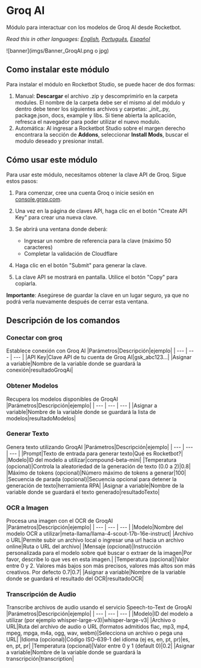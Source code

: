 



# Groq AI
  
Módulo para interactuar con los modelos de Groq AI desde Rocketbot.  

*Read this in other languages: [English](Manual_GroqAI.md), [Português](Manual_GroqAI.pr.md), [Español](Manual_GroqAI.es.md)*
  
![banner](imgs/Banner_GroqAI.png o jpg)
## Como instalar este módulo
  
Para instalar el módulo en Rocketbot Studio, se puede hacer de dos formas:
1. Manual: __Descargar__ el archivo .zip y descomprimirlo en la carpeta modules. El nombre de la carpeta debe ser el mismo al del módulo y dentro debe tener los siguientes archivos y carpetas: \__init__.py, package.json, docs, example y libs. Si tiene abierta la aplicación, refresca el navegador para poder utilizar el nuevo modulo.
2. Automática: Al ingresar a Rocketbot Studio sobre el margen derecho encontrara la sección de **Addons**, seleccionar **Install Mods**, buscar el modulo deseado y presionar install.  

## Cómo usar este módulo

Para usar este módulo, necesitamos obtener la clave API de Groq. Sigue estos pasos:

1. Para comenzar, cree una cuenta Groq o inicie sesión en [console.groq.com](https://console.groq.com/keys).

2. Una vez en la página de claves API, haga clic en el botón "Create API Key" para crear una nueva clave.

3. Se abrirá una ventana donde deberá:
   - Ingresar un nombre de referencia para la clave (máximo 50 caracteres)
   - Completar la validación de Cloudflare

4. Haga clic en el botón "Submit" para generar la clave.

5. La clave API se mostrará en pantalla. Utilice el botón "Copy" para copiarla.

**Importante**: Asegúrese de guardar la clave en un lugar seguro, ya que no podrá verla nuevamente después de cerrar esta ventana.
## Descripción de los comandos

### Conectar con groq
  
Establece conexión con Groq AI
|Parámetros|Descripción|ejemplo|
| --- | --- | --- |
|API Key|Clave API de tu cuenta de Groq AI|gsk_abc123...|
|Asignar a variable|Nombre de la variable donde se guardará la conexión|resultadoGroqAi|

### Obtener Modelos
  
Recupera los modelos disponibles de GroqAI
|Parámetros|Descripción|ejemplo|
| --- | --- | --- |
|Asignar a variable|Nombre de la variable donde se guardará la lista de modelos|resultadoModelos|

### Generar Texto
  
Genera texto utilizando GroqAI
|Parámetros|Descripción|ejemplo|
| --- | --- | --- |
|Prompt|Texto de entrada para generar texto|Qué es Rocketbot?|
|Modelo|ID del modelo a utilizar|compound-beta-mini|
|Temperatura (opcional)|Controla la aleatoriedad de la generación de texto (0.0 a 2)|0.8|
|Máximo de tokens (opcional)|Número máximo de tokens a generar|100|
|Secuencia de parada (opcional)|Secuencia opcional para detener la generación de texto|herramienta RPA|
|Asignar a variable|Nombre de la variable donde se guardará el texto generado|resultadoTexto|

### OCR a Imagen
  
Procesa una imagen con el OCR de GroqAI
|Parámetros|Descripción|ejemplo|
| --- | --- | --- |
|Modelo|Nombre del modelo OCR a utilizar|meta-llama/llama-4-scout-17b-16e-instruct|
|Archivo o URL|Permite subir un archivo local o ingresar una url hacia un archivo online|Ruta o URL del archivo|
|Mensaje (opcional)|Instrucción personalizada para el modelo sobre qué buscar o extraer de la imagen|Por favor, describe lo que ves en esta imagen.|
|Temperatura (opcional)|Valor entre 0 y 2. Valores más bajos son más precisos, valores más altos son más creativos. Por defecto 0.7|0.7|
|Asignar a variable|Nombre de la variable donde se guardará el resultado del OCR|resultadoOCR|

### Transcripción de Audio
  
Transcribe archivos de audio usando el servicio Speech-to-Text de GroqAI
|Parámetros|Descripción|ejemplo|
| --- | --- | --- |
|Modelo|ID del modelo a utilizar (por ejemplo whisper-large-v3)|whisper-large-v3|
|Archivo o URL|Ruta del archivo de audio o URL (formatos admitidos flac, mp3, mp4, mpeg, mpga, m4a, ogg, wav, webm)|Selecciona un archivo o pega una URL|
|Idioma (opcional)|Código ISO-639-1 del idioma (ej es, en, pt, pr)|es, en, pt, pr|
|Temperatura (opcional)|Valor entre 0 y 1 (default 0)|0.2|
|Asignar a variable|Nombre de la variable donde se guardará la transcripción|transcription|

